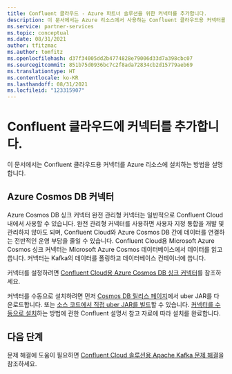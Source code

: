 ```yaml
---
title: Confluent 클라우드 - Azure 파트너 솔루션을 위한 커넥터를 추가합니다.
description: 이 문서에서는 Azure 리소스에서 사용하는 Confluent 클라우드용 커넥터를 설치하는 방법을 설명 합니다.
ms.service: partner-services
ms.topic: conceptual
ms.date: 08/31/2021
author: tfitzmac
ms.author: tomfitz
ms.openlocfilehash: d37f34005dd2b4774828e79006d33d7a398cbc07
ms.sourcegitcommit: 851b75d0936bc7c2f8ada72834cb2d15779aeb69
ms.translationtype: HT
ms.contentlocale: ko-KR
ms.lasthandoff: 08/31/2021
ms.locfileid: "123315907"
---
```

# <a name="add-connectors-for-confluent-cloud"></a>Confluent 클라우드에 커넥터를 추가합니다.

이 문서에서는 Confluent 클라우드용 커넥터를 Azure 리소스에 설치하는 방법을 설명합니다.

## <a name="connector-to-azure-cosmos-db"></a>Azure Cosmos DB 커넥터

Azure Cosmos DB 싱크 커넥터 완전 관리형 커넥터는 일반적으로 Confluent Cloud 내에서 사용할 수 있습니다. 완전 관리형 커넥터를 사용하면 사용자 지정 통합을 개발 및 관리하지 않아도 되며, Confluent Cloud와 Azure Cosmos DB 간에 데이터를 연결하는 전반적인 운영 부담을 줄일 수 있습니다. Confluent Cloud용 Microsoft Azure Cosmos 싱크 커넥터는 Microsoft Azure Cosmos 데이터베이스에서 데이터를 읽고 씁니다. 커넥터는 Kafka의 데이터를 폴링하고 데이터베이스 컨테이너에 씁니다.

커넥터를 설정하려면 [Confluent Cloud용 Azure Cosmos DB 싱크 커넥터](https://docs.confluent.io/cloud/current/connectors/cc-azure-cosmos-sink.html)를 참조하세요.

커넥터를 수동으로 설치하려면 먼저 [Cosmos DB 릴리스 페이지](https://github.com/microsoft/kafka-connect-cosmosdb/releases)에서 uber JAR를 다운로드합니다. 또는 [소스 코드에서 직접 uber JAR를 빌드](https://github.com/microsoft/kafka-connect-cosmosdb/blob/dev/doc/README_Sink.md#install-sink-connector)할 수 있습니다. [커넥터를 수동으로 설치](https://docs.confluent.io/home/connect/install.html#install-connector-manually)하는 방법에 관한 Confluent 설명서 참고 자료에 따라 설치를 완료합니다.  

## <a name="next-steps"></a>다음 단계

문제 해결에 도움이 필요하면 [Confluent Cloud 솔루션용 Apache Kafka 문제 해결](troubleshoot.md)을 참조하세요.
